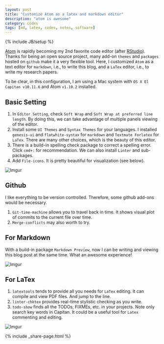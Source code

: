 ```yaml
---
layout: post
title: "Customize Atom as a latex and markdown editor"
description: "atom is awesome"
category: codes
tags: [md, latex, codes, notes, software]
---
```

{% include JB/setup %}

[Atom](https://atom.io/) is rapidly becoming my 2nd favorite code editor (after [RStudio](https://www.rstudio.com/)). Thanks for being an open source project, many add-on `themes` and `packages` hosted on `github` make it a very flexible tool. Here, I customized `Atom` as a text editor for `markdown`, i.e., to write this blog, and a `LaTex` editor, i.e., to write my research papers.

To be clear, in this configuration, I am using a Mac system with `OS X El Capitan v10.11.6` and Atom `v1.10.2` installed.

## Basic Setting

1. In `Editor Setting`, check `Soft Wrap` and `Soft Wrap at preferred line length`. By doing this, we can take advantage of multiple panels viewing of the editor.
2. Install some `UI Themes` and `Syntax Themes` for your languages. I installed `genesis-ui` and `flatwhite-syntax` for `markdown` and `Textmate Forlatex` for `LaTex`. There are many other choices, which is the beauty of this editor.
3. There is a build-in spelling check package to correct a spelling error. Click `cmd+:` for recommendation. We can also install `Linter` and sub-packages.
4. Add `File-icons`. It is pretty beautiful for visualization (see below).

![Imgur](http://i.imgur.com/Gk9exmq.png)


## Github

I like everything to be version controlled. Therefore, some github add-ons would be necessary.

1. `Git-time-machine` allows you to travel back in time. It shows visual plot of commits to the current file over time.  
2. `Merge-conflicts` may also worth to try.

## For Markdown

With a build-in package `Markdown Preview`, now I can be writing and viewing this blog post at the same time. What an awesome experience!

![Imgur](http://i.imgur.com/TuMkYDU.png)

## For LaTex

1. `latextools` tends to provide all you needs for `LaTex` editing. It can compile and view PDF files. And jump to the line.
2. `linter-chktex` provides real-time stylistic checking as you write.
3. `todo-show` finds all the TODOs, FIXMEs, etc. in your projects. Note only search key words in Capitan. It could be a useful tool for `Latex` commenting and editing.


![Imgur](http://i.imgur.com/XyOVDWX.png)


{% include _share-page.html %}
